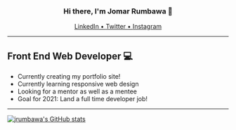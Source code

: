 <h3 align="center">Hi there, I'm Jomar Rumbawa 👋</h3>
<p align="center">
  <a href="https://linkedin.com/in/jrumbawa">LinkedIn • </a> 
  <a href="https://twitter.com/jrumbawa_">Twitter • </a> 
  <a href="https://instagram.com/jrumbawa">Instagram</a> 
</p>

---

## Front End Web Developer 💻
- Currently creating my portfolio site! 
- Currently learning responsive web design
- Looking for a mentor as well as a mentee
- Goal for 2021: Land a full time developer job!

---

[![jrumbawa's GitHub stats](https://github-readme-stats.vercel.app/api?username=jrumbawa)](https://github.com/anuraghazra/github-readme-stats)
